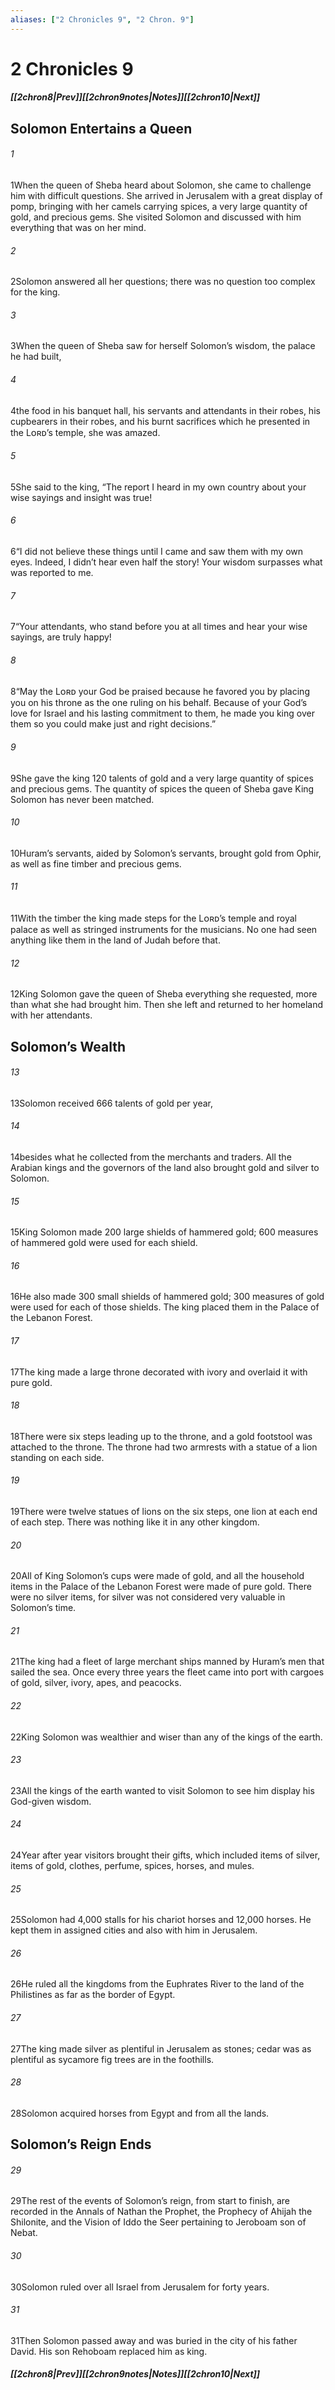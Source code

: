 ```yaml
---
aliases: ["2 Chronicles 9", "2 Chron. 9"]
---
```

# 2 Chronicles 9
##### <span class=arrow-left></span>[[2chron8|Prev]]<span class=navigation-separator></span>[[2chron9notes|Notes]]<span class=navigation-separator></span>[[2chron10|Next]]<span class=arrow-right></span>
## Solomon Entertains a Queen
###### 1
<span class=verse-first>1</span>When the queen of Sheba heard about Solomon, she came to challenge him with difficult questions. She arrived in Jerusalem with a great display of pomp, bringing with her camels carrying spices, a very large quantity of gold, and precious gems. She visited Solomon and discussed with him everything that was on her mind.
###### 2
<span class=verse-body>2</span>Solomon answered all her questions; there was no question too complex for the king.
###### 3
<span class=verse-body>3</span>When the queen of Sheba saw for herself Solomon’s wisdom, the palace he had built,
###### 4
<span class=verse-body>4</span>the food in his banquet hall, his servants and attendants in their robes, his cupbearers in their robes, and his burnt sacrifices which he presented in the Lᴏʀᴅ’s temple, she was amazed.
###### 5
<span class=verse-body>5</span>She said to the king, “The report I heard in my own country about your wise sayings and insight was true!
###### 6
<span class=verse-body>6</span>“I did not believe these things until I came and saw them with my own eyes. Indeed, I didn’t hear even half the story! Your wisdom surpasses what was reported to me.
###### 7
<span class=verse-body>7</span>“Your attendants, who stand before you at all times and hear your wise sayings, are truly happy!
###### 8
<span class=verse-body>8</span>“May the Lᴏʀᴅ your God be praised because he favored you by placing you on his throne as the one ruling on his behalf. Because of your God’s love for Israel and his lasting commitment to them, he made you king over them so you could make just and right decisions.”
###### 9
<span class=verse-body>9</span>She gave the king 120 talents of gold and a very large quantity of spices and precious gems. The quantity of spices the queen of Sheba gave King Solomon has never been matched.
<div class=paragraph-break></div>

###### 10
<span class=verse-first>10</span>Huram’s servants, aided by Solomon’s servants, brought gold from Ophir, as well as fine timber and precious gems.
###### 11
<span class=verse-body>11</span>With the timber the king made steps for the Lᴏʀᴅ’s temple and royal palace as well as stringed instruments for the musicians. No one had seen anything like them in the land of Judah before that.
<div class=paragraph-break></div>

###### 12
<span class=verse-first>12</span>King Solomon gave the queen of Sheba everything she requested, more than what she had brought him. Then she left and returned to her homeland with her attendants.
## Solomon’s Wealth
###### 13
<span class=verse-first>13</span>Solomon received 666 talents of gold per year,
###### 14
<span class=verse-body>14</span>besides what he collected from the merchants and traders. All the Arabian kings and the governors of the land also brought gold and silver to Solomon.
###### 15
<span class=verse-body>15</span>King Solomon made 200 large shields of hammered gold; 600 measures of hammered gold were used for each shield.
###### 16
<span class=verse-body>16</span>He also made 300 small shields of hammered gold; 300 measures of gold were used for each of those shields. The king placed them in the Palace of the Lebanon Forest.
<div class=paragraph-break></div>

###### 17
<span class=verse-first>17</span>The king made a large throne decorated with ivory and overlaid it with pure gold.
###### 18
<span class=verse-body>18</span>There were six steps leading up to the throne, and a gold footstool was attached to the throne. The throne had two armrests with a statue of a lion standing on each side.
###### 19
<span class=verse-body>19</span>There were twelve statues of lions on the six steps, one lion at each end of each step. There was nothing like it in any other kingdom.
###### 20
<span class=verse-body>20</span>All of King Solomon’s cups were made of gold, and all the household items in the Palace of the Lebanon Forest were made of pure gold. There were no silver items, for silver was not considered very valuable in Solomon’s time.
###### 21
<span class=verse-body>21</span>The king had a fleet of large merchant ships manned by Huram’s men that sailed the sea. Once every three years the fleet came into port with cargoes of gold, silver, ivory, apes, and peacocks.
<div class=paragraph-break></div>

###### 22
<span class=verse-first>22</span>King Solomon was wealthier and wiser than any of the kings of the earth.
###### 23
<span class=verse-body>23</span>All the kings of the earth wanted to visit Solomon to see him display his God-given wisdom.
###### 24
<span class=verse-body>24</span>Year after year visitors brought their gifts, which included items of silver, items of gold, clothes, perfume, spices, horses, and mules.
<div class=paragraph-break></div>

###### 25
<span class=verse-first>25</span>Solomon had 4,000 stalls for his chariot horses and 12,000 horses. He kept them in assigned cities and also with him in Jerusalem.
###### 26
<span class=verse-body>26</span>He ruled all the kingdoms from the Euphrates River to the land of the Philistines as far as the border of Egypt.
###### 27
<span class=verse-body>27</span>The king made silver as plentiful in Jerusalem as stones; cedar was as plentiful as sycamore fig trees are in the foothills.
###### 28
<span class=verse-body>28</span>Solomon acquired horses from Egypt and from all the lands.
## Solomon’s Reign Ends
###### 29
<span class=verse-first>29</span>The rest of the events of Solomon’s reign, from start to finish, are recorded in the Annals of Nathan the Prophet, the Prophecy of Ahijah the Shilonite, and the Vision of Iddo the Seer pertaining to Jeroboam son of Nebat.
###### 30
<span class=verse-body>30</span>Solomon ruled over all Israel from Jerusalem for forty years.
###### 31
<span class=verse-body>31</span>Then Solomon passed away and was buried in the city of his father David. His son Rehoboam replaced him as king.
##### <span class=arrow-left></span>[[2chron8|Prev]]<span class=navigation-separator></span>[[2chron9notes|Notes]]<span class=navigation-separator></span>[[2chron10|Next]]<span class=arrow-right></span>